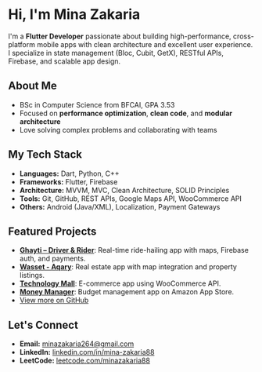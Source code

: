 # Hi, I'm Mina Zakaria

I'm a **Flutter Developer** passionate about building high-performance, cross-platform mobile apps with clean architecture and excellent user experience. I specialize in state management (Bloc, Cubit, GetX), RESTful APIs, Firebase, and scalable app design.

## About Me
- BSc in Computer Science from BFCAI, GPA 3.53
- Focused on **performance optimization**, **clean code**, and **modular architecture**
- Love solving complex problems and collaborating with teams

## My Tech Stack
- **Languages:** Dart, Python, C++
- **Frameworks:** Flutter, Firebase
- **Architecture:** MVVM, MVC, Clean Architecture, SOLID Principles
- **Tools:** Git, GitHub, REST APIs, Google Maps API, WooCommerce API
- **Others:** Android (Java/XML), Localization, Payment Gateways

## Featured Projects
- **[Ghayti – Driver & Rider](https://play.google.com/store/apps/details?id=com.GDriver.DriverG)**: Real-time ride-hailing app with maps, Firebase auth, and payments.
- **[Wasset - Aqary](https://play.google.com/store/apps/details?id=com.alwessam.waset)**: Real estate app with map integration and property listings.
- **[Technology Mall](https://play.google.com/store/apps/details?id=com.mall.technologymall)**: E-commerce app using WooCommerce API.
- **[Money Manager](https://www.amazon.com/dp/B0DCZYPWFH)**: Budget management app on Amazon App Store.
- [View more on GitHub](https://github.com/minazakaria88)

## Let's Connect
- **Email:** minazakaria264@gmail.com  
- **LinkedIn:** [linkedin.com/in/mina-zakaria88](https://www.linkedin.com/in/mina-zakaria88/)  
- **LeetCode:** [leetcode.com/minazakaria88](https://leetcode.com/minazakaria88/)  
